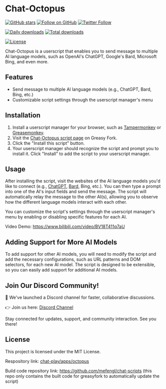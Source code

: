 # Chat-Octopus

[![GitHub stars](https://img.shields.io/github/stars/mefengl/chat-play?style=social)](https://github.com/mefengl/chat-play)
[![Follow on GitHub](https://img.shields.io/github/followers/mefengl?label=Follow%20%40mefengl&style=social)](https://github.com/mefengl)
[![Twitter Follow](https://img.shields.io/twitter/follow/mefengl?style=social)](https://twitter.com/mefengl)

[![Daily downloads](https://img.shields.io/greasyfork/dd/462713)](https://greasyfork.org/zh-CN/scripts/462713-chat-octopus/stats)
[![Total downloads](https://img.shields.io/greasyfork/dt/462713)](https://greasyfork.org/zh-CN/scripts/462713-chat-octopus/stats)

[![License](https://img.shields.io/greasyfork/l/462713?color=&label=License)](https://opensource.org/licenses/MIT)

Chat-Octopus is a userscript that enables you to send message to multiple AI language models, such as OpenAI's ChatGPT, Google's Bard, Microsoft Bing, and even more.

## Features

- Send message to multiple AI language models (e.g., ChatGPT, Bard, Bing, etc.)
- Customizable script settings through the userscript manager's menu

## Installation

1. Install a userscript manager for your browser, such as [Tampermonkey](https://www.tampermonkey.net/) or [Greasemonkey](https://addons.mozilla.org/en-US/firefox/addon/greasemonkey/).
2. Visit the [Chat-Octopus script page](https://greasyfork.org/scripts/462713-chat-octopus) on Greasy Fork.
3. Click the "Install this script" button.
4. Your userscript manager should recognize the script and prompt you to install it. Click "Install" to add the script to your userscript manager.

## Usage

After installing the script, visit the websites of the AI language models you'd like to connect (e.g., [ChatGPT](https://chat.openai.com/), [Bard](https://bard.google.com/), Bing, etc.). You can then type a prompt into one of the AI's input fields and send the message. The script will automatically relay the message to the other AI(s), allowing you to observe how the different language models interact with each other.

You can customize the script's settings through the userscript manager's menu by enabling or disabling specific features for each AI.

<!--
<iframe src="//player.bilibili.com/player.html?aid=484231810&bvid=BV18T411q7aU&cid=1073431117&page=1" scrolling="no" border="0" frameborder="no" framespacing="0" allowfullscreen="true"> </iframe<iframe src="//player.bilibili.com/player.html?aid=484231810&bvid=BV18T411q7aU&cid=1073431117&page=1" scrolling="no" border="0" frameborder="no" framespacing="0" allowfullscreen="true" width="800" height="450"> </iframe>
-->
Video Demo: https://www.bilibili.com/video/BV18T411q7aU

## Adding Support for More AI Models

To add support for other AI models, you will need to modify the script and add the necessary configurations, such as URL patterns and DOM selectors, for each new AI model. The script is designed to be extensible, so you can easily add support for additional AI models.

## Join Our Discord Community!

🚀 We've launched a Discord channel for faster, collaborative discussions.

👉 Join us here: [Discord Channel](https://discord.gg/pwTKpnc2sF)

Stay connected for updates, support, and community interaction. See you there!

## License

This project is licensed under the MIT License.

Respository link: [chat-play/apps/octopus](https://github.com/mefengl/chat-play)

Build code repository link: https://github.com/mefengl/chat-scripts (this repo only contains the built code for greasyfork to automatically update the script)
